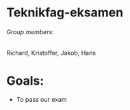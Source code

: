 # Teknikfag-eksamen

###### Group members:
Richard, Kristoffer, Jakob, Hans

# Goals:
* To pass our exam
